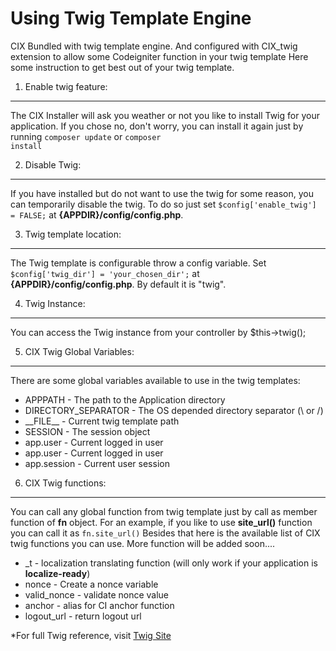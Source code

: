 Using Twig Template Engine
===========================
CIX Bundled with twig template engine. And configured with CIX_twig extension to allow some Codeigniter function in your twig template
Here some instruction to get best out of your twig template.

1. Enable twig feature:
-----------------------
The CIX Installer will ask you weather or not you like to install Twig for your application. If you chose no, don't worry, you can install it again just by running <code>composer update</code> or <code>composer install</code>

2. Disable Twig:
-----------------
If you have installed but do not want to use the twig for some reason, you can temporarily disable the twig. To do so just set <code>$config['enable_twig'] = FALSE;</code> at **{APPDIR}/config/config.php**.

3. Twig template location:
--------------------------
The Twig template is configurable throw a config variable. Set <code>$config['twig_dir'] = 'your_chosen_dir';</code> at **{APPDIR}/config/config.php**. By default it is "twig".

4. Twig Instance:
-----------------
You can access the Twig instance from your controller by $this->twig();

5. CIX Twig Global Variables:
-------------------------
There are some global variables available to use in the twig templates:

* APPPATH - The path to the Application directory
* DIRECTORY_SEPARATOR - The OS depended directory separator (\ or /)
* \_\_FILE\__ - Current twig template path
* SESSION - The session object
* app.user - Current logged in user
* app.user - Current logged in user
* app.session - Current user session

6. CIX Twig functions:
----------------------
You can call any global function from twig template just by call as member function of **fn** object. For an example, if you like to use **site_url()** function you can call it as <code>fn.site_url()</code>
Besides that here is the available list of CIX twig functions you can use. More function will be added soon....

* _t - localization translating function (will only work if your application is **localize-ready**)
* nonce - Create a nonce variable
* valid_nonce - validate nonce value
* anchor - alias for CI anchor function
* logout_url - return logout url

*For full Twig reference, visit [Twig Site](http://twig.sensiolabs.org/)
